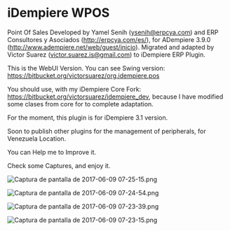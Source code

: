 # iDempiere WPOS #

Point Of Sales Developed by Yamel Senih (ysenih@erpcya.com) and ERP Consultores y Asociados (http://erpcya.com/es/), for ADempiere 3.9.0 (http://www.adempiere.net/web/guest/inicio). Migrated and adapted by Victor Suarez (victor.suarez.is@gmail.com) to iDempiere ERP Plugin.

This is the WebUI Version. You can see Swing version: https://bitbucket.org/victorsuarez/org.idempiere.pos

You should use, with my iDempiere Core Fork: https://bitbucket.org/victorsuarez/idempiere_dev, because I have modified some clases from core for to complete adaptation.

For the moment, this plugin is for iDempiere 3.1 version.

Soon to publish other plugins for the management of peripherals, for Venezuela Location.

You can Help me to Improve it.

Check some Captures, and enjoy it.

![Captura de pantalla de 2017-06-09 07-25-15.png](https://bitbucket.org/repo/kMM6RG6/images/2808187926-Captura%20de%20pantalla%20de%202017-06-09%2007-25-15.png)

![Captura de pantalla de 2017-06-09 07-24-54.png](https://bitbucket.org/repo/kMM6RG6/images/566938640-Captura%20de%20pantalla%20de%202017-06-09%2007-24-54.png)

![Captura de pantalla de 2017-06-09 07-23-39.png](https://bitbucket.org/repo/kMM6RG6/images/3780688294-Captura%20de%20pantalla%20de%202017-06-09%2007-23-39.png)

![Captura de pantalla de 2017-06-09 07-23-15.png](https://bitbucket.org/repo/kMM6RG6/images/828049759-Captura%20de%20pantalla%20de%202017-06-09%2007-23-15.png)